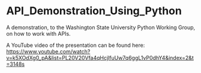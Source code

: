 # API_Demonstration_Using_Python
A demonstration, to the Washington State University Python Working Group, on how to work with APIs. 

A YouTube video of the presentation can be found here:
https://www.youtube.com/watch?v=k5XOdXg0_pA&list=PL20V20Vfa4qHcjlfuUw7q6ggL1vP0dhY4&index=2&t=3148s
